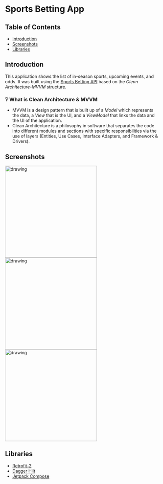 # Sports Betting App

## Table of Contents
* [Introduction](#introduction)
* [Screenshots](#screenshots)
* [Libraries](#libraries)

## Introduction
This application shows the list of in-season sports, upcoming events, and odds. It was built using the [Sports Betting API](https://the-odds-api.com/) based on the *Clean Architecture-MVVM* structure.

### :grey_question: What is Clean Architecture & MVVM
- MVVM is a design pattern that is built up of a *Model* which represents the data, a *View* that is the UI, and a *ViewModel* that links the data and the UI of the application.
- Clean Architecture is a philosophy in software that separates the code into different modules and sections with specific responsibilities via the use of layers (Entities, Use Cases, Interface Adapters, and Framework & Drivers).

## Screenshots

<img src="https://user-images.githubusercontent.com/62507819/184602859-e5938596-9a4f-4960-ba35-9f9fea877997.jpg" alt="drawing" width="300"/> <img src="https://user-images.githubusercontent.com/62507819/184602784-74745ca5-fb31-46b0-8cec-abcec3c983da.jpg" alt="drawing" width="300"/> <img src="https://user-images.githubusercontent.com/62507819/184603093-8ec2f0f6-48a8-44e9-8663-db26181d2b3d.jpg" alt="drawing" width="300"/>



## Libraries
* [Retrofit-2](https://github.com/square/retrofit)
* [Dagger Hilt](https://dagger.dev/hilt/)
* [Jetpack Compose](https://developer.android.com/jetpack/compose?gclid=Cj0KCQjw8O-VBhCpARIsACMvVLOr2VV_jXG9d1rgNYkiIrKewZsLU8Fq9lY0SvRk70uA8a-TM1UZR1YaApihEALw_wcB&gclsrc=aw.ds)
